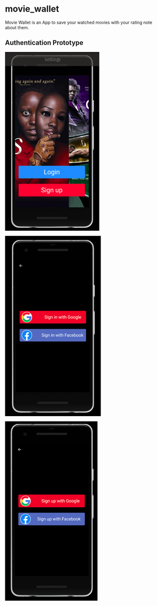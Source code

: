 # movie_wallet

<p>
  Movie Wallet is an App to save your watched movies with your rating note about them.
</p>

<!--Prototype images here-->
## Authentication Prototype
![Starter Screen](prototype/Pre-Home_Screen.png "App first screen. This will move the user to the sign up or sign in screen.")

![Log in Screen](prototype/Signin_Screen.png "Sign in screen.")

![Sign up Screen](prototype/Signup_Screen.png "Sign up screen.")
